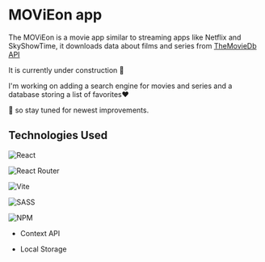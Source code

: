 # MOViEon app


The MOViEon is a movie app similar to streaming apps like Netflix and SkyShowTime, it downloads data about films and series from  <a href="https://developer.themoviedb.org/docs/getting-started" target="_blank" rel="noreferrer" rel="noopener"> TheMovieDb API </a>

It is currently under construction 💪

I'm working on adding a search engine for movies and series and a database storing a list of favorites❤️️

🙋 so stay tuned for newest improvements.



## Technologies Used

![React](https://img.shields.io/badge/react-%2320232a.svg?style=for-the-badge&logo=react&logoColor=%2361DAFB)

![React Router](https://img.shields.io/badge/React_Router-CA4245?style=for-the-badge&logo=react-router&logoColor=white)

![Vite](https://img.shields.io/badge/vite-%23646CFF.svg?style=for-the-badge&logo=vite&logoColor=white)

![SASS](https://img.shields.io/badge/SASS-hotpink.svg?style=for-the-badge&logo=SASS&logoColor=white)

![NPM](https://img.shields.io/badge/NPM-%23CB3837.svg?style=for-the-badge&logo=npm&logoColor=white) 

- Context API

- Local Storage

<!-- ![Netlify](https://img.shields.io/badge/netlify-%23000000.svg?style=for-the-badge&logo=netlify&logoColor=#00C7B7) -->

